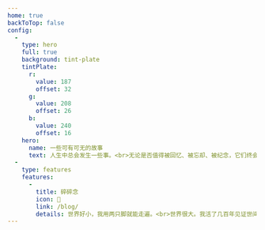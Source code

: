 ```yaml
---
home: true
backToTop: false
config:
  -
    type: hero
    full: true
    background: tint-plate
    tintPlate:
      r:
        value: 187
        offset: 32
      g:
        value: 208
        offset: 26
      b:
        value: 240
        offset: 16
    hero:
      name: 一些可有可无的故事
      text: 人生中总会发生一些事。<br>无论是否值得被回忆、被忘却、被纪念，它们终会在时间的土层之下完成自己的宿命。<br>与其待之埋没于扬尘，不如将它们在此记下。
  -
    type: features
    features:
      -
        title: 碎碎念
        icon: 📔
        link: /blog/
        details: 世界好小，我用两只脚就能走遍。<br>世界很大。我活了几百年见证世间喜怒哀乐，而这些树木和岩石，它们愿意花费几百个世纪。
---
```

